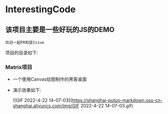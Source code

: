# InterestingCode

## 该项目主要是一些好玩的JS的DEMO

`欢迎一起PR和提Issue`

项目的目录如下:

### Matrix项目

* 一个使用Canvas绘图制作的黑客桌面

* 演示效果如下:

   ![GIF 2022-4-22 14-07-03](https://shanghai-putuo-markdown.oss-cn-shanghai.aliyuncs.com/img/GIF 2022-4-22 14-07-03.gif)

